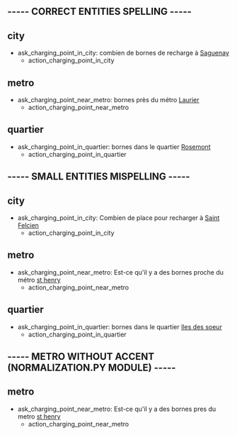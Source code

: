 ## ----- CORRECT ENTITIES SPELLING -----

## city
* ask_charging_point_in_city: combien de bornes de recharge à [Saguenay](city)
  - action_charging_point_in_city

## metro
* ask_charging_point_near_metro: bornes près du métro [Laurier](metro)
  - action_charging_point_near_metro

## quartier
* ask_charging_point_in_quartier: bornes dans le quartier [Rosemont](quartier)
  - action_charging_point_in_quartier

## ----- SMALL ENTITIES MISPELLING -----

## city
* ask_charging_point_in_city: Combien de place pour recharger à [Saint Felcien](city:Saint-Félicien)
  - action_charging_point_in_city

## metro
* ask_charging_point_near_metro: Est-ce qu'il y a des bornes proche du métro [st henry](metro:Place-Saint-Henri)
  - action_charging_point_near_metro

## quartier
* ask_charging_point_in_quartier: bornes dans le quartier [Iles des soeur](quartier:Ile-des-soeurs)
  - action_charging_point_in_quartier

## ----- METRO WITHOUT ACCENT (NORMALIZATION.PY MODULE) -----

## metro
* ask_charging_point_near_metro: Est-ce qu'il y a des bornes pres du metro [st henry](metro:Place-Saint-Henri)
  - action_charging_point_near_metro
